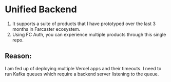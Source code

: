 # Unified Backend

1. It supports a suite of products that I have prototyped over the last 3 months in Farcaster ecosystem.
2. Using FC Auth, you can experience multiple products through this single repo.

## Reason:

I am fed up of deploying multiple Vercel apps and their timeouts.
I need to run Kafka queues which require a backend server listening to the queue.

